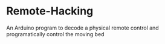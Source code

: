 # Remote-Hacking
An Arduino program to decode a physical remote control and programatically control the moving bed 
